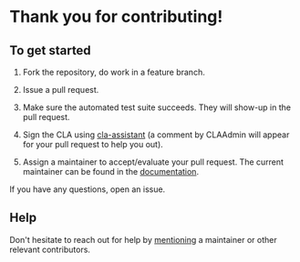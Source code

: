 # Thank you for contributing!  

## To get started

1. Fork the repository, do work in a feature branch.

2. Issue a pull request.
 
3. Make sure the automated test suite succeeds. They will show-up in the pull request.
 
4. Sign the CLA using [cla-assistant](http://cla.opensmartgridplatform.org) (a comment by CLAAdmin will appear for your pull request to help you out).

5. Assign a maintainer to accept/evaluate your pull request. The current maintainer can be found in the [documentation](http://documentation.opensmartgridplatform.org/Opensourcecommunity/Governance.html).

If you have any questions, open an issue.

## Help

Don't hesitate to reach out for help by [mentioning](https://github.com/blog/821-mention-somebody-they-re-notified) a maintainer or other relevant contributors.